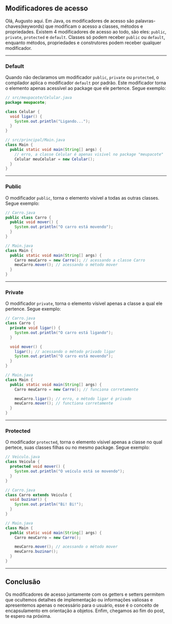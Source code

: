 ## Modificadores de acesso

Olá, Augusto aqui. Em Java, os modificadores de acesso são palavras-chaves(keywords)
que modificam o acesso a classes, métodos e propriedades.
Existem 4 modificadores de acesso ao todo,
são eles: `public`, `private`, `protected` e `default`.
Classes só podem receber `public` ou `default`, enquanto
métodos, propriedades e construtores podem receber qualquer modificador.

---

### Default

Quando não declaramos um modificador `public`, `private` ou `protected`,
o compilador aplica o modificador `default` por padrão.
Este modificador torna o elemento apenas acessível ao package que ele pertence.
Segue exemplo:

```java
// src/meupacote/Celular.java
package meupacote;

class Celular {
  void ligar() {
    System.out.println("Ligando...");
  }
}

// src/principal/Main.java
class Main {
  public static void main(String[] args) {
    // erro, a classe Celular é apenas visivel no package "meupacote"
    Celular meuCelular = new Celular();
  }
}
```

---

### Public

O modificador `public`, torna o elemento vísivel a todas as outras classes.
Segue exemplo:

```java
// Carro.java
public class Carro {
  public void mover() {
    System.out.println("O carro está movendo");
  }
}

// Main.java
class Main {
  public static void main(String[] args) {
    Carro meuCarro = new Carro(); // acessando a classe Carro
    meuCarro.mover(); // acessando o método mover
  }
}
```

---

### Private

O modificador `private`, torna o elemento vísivel apenas a classe a qual ele pertence.
Segue exemplo:

```java
// Carro.java
class Carro {
  private void ligar() {
    System.out.println("O carro está ligando");
  }

  void mover() {
    ligar(); // acessando o método privado ligar
    System.out.println("O carro está movendo");
  }
}

// Main.java
class Main {
  public static void main(String[] args) {
    Carro meuCarro = new Carro(); // funciona corretamente

    meuCarro.ligar(); // erro, o método ligar é privado
    meuCarro.mover(); // functiona corretamente
  }
}
```

---

### Protected

O modificador `protected`, torna o elemento vísivel apenas a classe no qual pertece,
suas classes filhas ou no mesmo package.
Segue exemplo:

```java
// Veiculo.java
class Veiculo {
  protected void mover() {
    System.out.println("O veículo está se movendo");
  }
}

// Carro.java
class Carro extends Veiculo {
  void buzinar() {
    System.out.println("Bi! Bi!");
  }
}

// Main.java
class Main {
  public static void main(String[] args) {
    Carro meuCarro = new Carro();

    meuCarro.mover(); // acessando o método mover
    meuCarro.buzinar();
  }
}
```

---

## Conclusão

Os modificadores de acesso juntamente com os getters e setters permitem que
ocultemos detalhes de implementação ou informações valiosas e apresentemos
apenas o necessário para o usuário, esse é o conceito de encapsulamento em
orientação a objetos. Enfim, chegamos ao fim do post, te espero na próxima.

